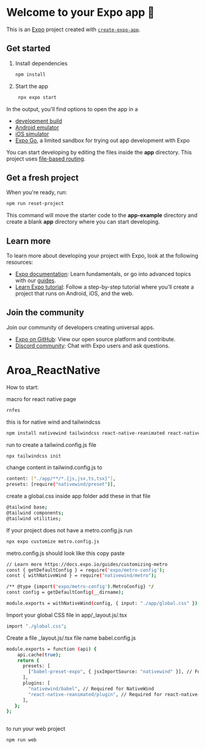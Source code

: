 # Welcome to your Expo app 👋

This is an [Expo](https://expo.dev) project created with [`create-expo-app`](https://www.npmjs.com/package/create-expo-app).

## Get started

1. Install dependencies

   ```bash
   npm install
   ```

2. Start the app

   ```bash
    npx expo start
   ```

In the output, you'll find options to open the app in a

- [development build](https://docs.expo.dev/develop/development-builds/introduction/)
- [Android emulator](https://docs.expo.dev/workflow/android-studio-emulator/)
- [iOS simulator](https://docs.expo.dev/workflow/ios-simulator/)
- [Expo Go](https://expo.dev/go), a limited sandbox for trying out app development with Expo

You can start developing by editing the files inside the **app** directory. This project uses [file-based routing](https://docs.expo.dev/router/introduction).

## Get a fresh project

When you're ready, run:

```bash
npm run reset-project
```

This command will move the starter code to the **app-example** directory and create a blank **app** directory where you can start developing.

## Learn more

To learn more about developing your project with Expo, look at the following resources:

- [Expo documentation](https://docs.expo.dev/): Learn fundamentals, or go into advanced topics with our [guides](https://docs.expo.dev/guides).
- [Learn Expo tutorial](https://docs.expo.dev/tutorial/introduction/): Follow a step-by-step tutorial where you'll create a project that runs on Android, iOS, and the web.

## Join the community

Join our community of developers creating universal apps.

- [Expo on GitHub](https://github.com/expo/expo): View our open source platform and contribute.
- [Discord community](https://chat.expo.dev): Chat with Expo users and ask questions.
# Aroa_ReactNative



How to start:

macro for react native page
```bash
rnfes 
```
this is for native wind and tailwindcss
```bash
npm install nativewind tailwindcss react-native-reanimated react-native-safe-area-context 
```
run
to create a tailwind.config.js file
```bash
npx tailwindcss init
```
change content in tailwind.config.js to
```bash
content: ["./app/**/*.{js,jsx,ts,tsx}"],
presets: [require("nativewind/preset")],
```

create a global.css inside app folder
add these in that file
```bash
@tailwind base;
@tailwind components;
@tailwind utilities;
```
If your project does not have a metro.config.js run 
```bash
npx expo customize metro.config.js
```
metro.config.js should look like this copy paste
```bash
// Learn more https://docs.expo.io/guides/customizing-metro
const { getDefaultConfig } = require('expo/metro-config');
const { withNativeWind } = require("nativewind/metro");

/** @type {import('expo/metro-config').MetroConfig} */
const config = getDefaultConfig(__dirname);

module.exports = withNativeWind(config, { input: "./app/global.css" });
```

Import your global CSS file in app/_layout.js/.tsx
```bash
import "./global.css";
```
Create a file _layout.js/.tsx file name babel.config.js
```bash
module.exports = function (api) {
    api.cache(true);
    return {
      presets: [
        ["babel-preset-expo", { jsxImportSource: "nativewind" }], // For NativeWind JSX support
      ],
      plugins: [
        "nativewind/babel", // Required for NativeWind
        "react-native-reanimated/plugin", // Required for react-native-reanimated
      ],
   };
};
  
```
to run your web project
```bash
npm run web
```